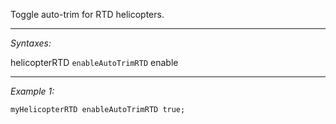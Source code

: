Toggle auto-trim for RTD helicopters.


---
*Syntaxes:*

helicopterRTD `enableAutoTrimRTD` enable

---
*Example 1:*

```sqf
myHelicopterRTD enableAutoTrimRTD true;
```